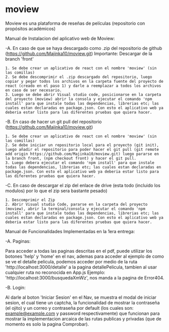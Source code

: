 # moview
Moview es una plataforma de reseñas de películas (repositorio con propósitos académicos)

Manual de Instalacion del aplicativo web de Moview:

-A.  En caso de que se haya descargado como .zip del repositorio de github (https://github.com/Majinka10/moview.git) Importante: Descargar de la branch 'front'

    1. Se debe crear un aplicativo de react con el nombre 'moview' (sin las comillas)
    2. Se debe descomprimir el .zip descargado del repositorio, luego copiar y pegar todos los archivos en la carpeta fuente del proyecto de react (creado en el paso 1) y darle a reemplazar a todos los archivos en caso de ser necesario.
    3. Luego se debe abrir Visual studio code, posicionarse en la carpeta del proyecto (moview) abrir la consola y ejecutar el comando 'npm install' para que instale todas las dependencias, librerias etc; las cuales estan declaradas en package.json. Con esto el aplicativo web ya deberia estar listo para las diferentes pruebas que quiera hacer.

-B. En caso de hacer un git pull del repositorio (https://github.com/Majinka10/moview.git)

    1. Se debe crear un aplicativo de react con el nombre 'moview' (sin las comillas)
    2. Se debe iniciar un repositorio local para el proyecto (git init), luego añadir el repositorio para poder hacer el git pull (git remote add origin https://github.com/Majinka10/moview.git) luego pararse en la branch front, (npm checkout front) y hacer el git pull.
    3. Luego debera ejecutar el comando 'npm install' para que instale todas las dependencias, librerias etc; las cuales estan declaradas en package.json. Con esto el aplicativo web ya deberia estar listo para las diferentes pruebas que quiera hacer.

-C. En caso de descargar el zip del enlace de drive (esta todo (incluido los modulos) por lo que el zip sera bastante pesado)

    1. Descomprimir el Zip
    2. Abrir Visual studio Code, pararse en la carpeta del proyecto (moview), abrir la terminal/consola y ejecutar el comando 'npm install' para que instale todas las dependencias, librerias etc; las cuales estan declaradas en package.json. Con esto el aplicativo web ya deberia estar listo para las diferentes pruebas que quiera hacer.

Manual de Funcionalidades Implementadas en la 1era entrega:

-A. Paginas:

   Para acceder a todas las paginas descritas en el pdf, puede utilizar los botones 'help' y 'home' en el nav, ademas para acceder al ejemplo de como se ve el detalle pelicula, podemos acceder por medio de la ruta 'http://localhost:3000/detalle' a la pagina detallePelicula, tambien al usar cualquier ruta no reconocida en App.js Ejemplo: 'http://localhost:3000/busquedaXmWz', nos manda a la pagina de Error404.

-B. Login: 

   Al darle al boton 'Iniciar Sesion' en el Nav, se muestra el modal de iniciar sesion, el cual tiene un captcha, la funcionalidad de mostrar la contraseña (el ojito) y un correo y contraseña por default (los cuales son: example@example.com y password respectivamente) que funcionan para mostrar la implementacion arcaica de las rutas publicas y privadas (que de momento es solo la pagina Comprobar).

